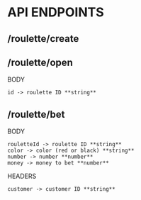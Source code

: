 # API ENDPOINTS

## /roulette/create

## /roulette/open
BODY

    id -> roulette ID **string**

## /roulette/bet
BODY

    rouletteId -> roulette ID **string**
    color -> color (red or black) **string**
    number -> number **number**
    money -> money to bet **number**

HEADERS

    customer -> customer ID **string**